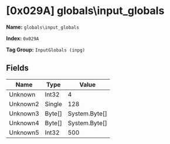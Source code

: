 # [0x029A] globals\input_globals

**Name:** ```globals\input_globals```

**Index:** ```0x029A```

**Tag Group:** ```InputGlobals (inpg)```

## Fields

Name	| Type	| Value
---	|---	|---	|
Unknown	|Int32	|4
Unknown2	|Single	|128
Unknown3	|Byte[]	|System.Byte[]
Unknown4	|Byte[]	|System.Byte[]
Unknown5	|Int32	|500


